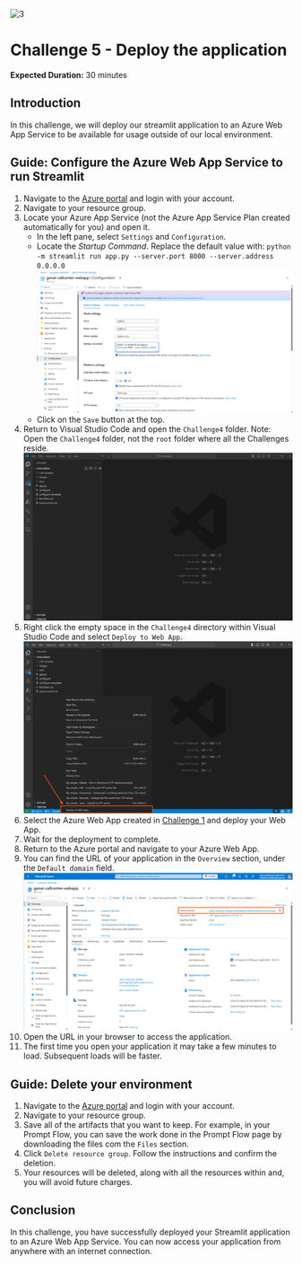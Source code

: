 ![3](https://github.com/user-attachments/assets/dad008f7-0112-45a9-baa0-a2461a67130b)

# Challenge 5 - Deploy the application

**Expected Duration:** 30 minutes

## Introduction
In this challenge, we will deploy our streamlit application to an Azure Web App Service to be available for usage outside of our local environment.

## Guide: Configure the Azure Web App Service to run Streamlit
1. Navigate to the [Azure portal](https://portal.azure.com/#home) and login with your account.
2. Navigate to your resource group.
3. Locate your Azure App Service (not the Azure App Service Plan created automatically for you) and open it.
    * In the left pane, select `Settings` and `Configuration`.
    * Locate the *Startup Command*. Replace the default value with:
    ```python -m streamlit run app.py --server.port 8000 --server.address 0.0.0.0```
    ![appconfig](./images/appconfig.png)
    * Click on the `Save` button at the top.
4. Return to Visual Studio Code and open the `Challenge4` folder. Note: Open the `Challenge4` folder, not the `root` folder where all the Challenges reside.
![vscode](./images/vscode.png)
5. Right click the empty space in the `Challenge4` directory within Visual Studio Code and select `Deploy to Web App`.
![deploywebapp](./images/deploywebapp.png)
6. Select the Azure Web App created in [Challenge 1](../Challenge1/README.md) and deploy your Web App.
7. Wait for the deployment to complete.
8. Return to the Azure portal and navigate to your Azure Web App.
9. You can find the URL of your application in the `Overview` section, under the `Default domain` field.
![url](./images/url.png)
10. Open the URL in your browser to access the application.
11. The first time you open your application it may take a few minutes to load. Subsequent loads will be faster.

## Guide: Delete your environment
1. Navigate to the [Azure portal](https://portal.azure.com/#home) and login with your account.
2. Navigate to your resource group.
3. Save all of the artifacts that you want to keep. For example, in your Prompt Flow, you can save the work done in the Prompt Flow page by downloading the files com the `Files` section.
3. Click `Delete resource group`. Follow the instructions and confirm the deletion.
4. Your resources will be deleted, along with all the resources within and, you will avoid future charges.

## Conclusion
In this challenge, you have successfully deployed your Streamlit application to an Azure Web App Service. You can now access your application from anywhere with an internet connection.